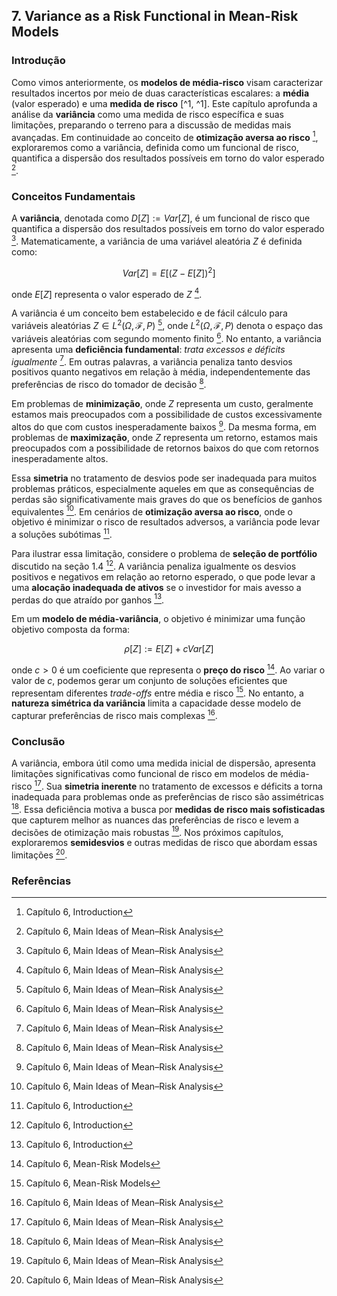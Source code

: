 ## 7. Variance as a Risk Functional in Mean-Risk Models

### Introdução
Como vimos anteriormente, os **modelos de média-risco** visam caracterizar resultados incertos por meio de duas características escalares: a **média** (valor esperado) e uma **medida de risco** [^1, ^1]. Este capítulo aprofunda a análise da **variância** como uma medida de risco específica e suas limitações, preparando o terreno para a discussão de medidas mais avançadas. Em continuidade ao conceito de **otimização aversa ao risco** [^1], exploraremos como a variância, definida como um funcional de risco, quantifica a dispersão dos resultados possíveis em torno do valor esperado [^2].

### Conceitos Fundamentais

A **variância**, denotada como $D[Z] := Var[Z]$, é um funcional de risco que quantifica a dispersão dos resultados possíveis em torno do valor esperado [^2]. Matematicamente, a variância de uma variável aleatória $Z$ é definida como:

$$Var[Z] = E[(Z - E[Z])^2]$$

onde $E[Z]$ representa o valor esperado de $Z$ [^2].

A variância é um conceito bem estabelecido e de fácil cálculo para variáveis aleatórias $Z \in L^2(\Omega, \mathcal{F}, P)$ [^2], onde $L^2(\Omega, \mathcal{F}, P)$ denota o espaço das variáveis aleatórias com segundo momento finito [^2]. No entanto, a variância apresenta uma **deficiência fundamental**: *trata excessos e déficits igualmente* [^2]. Em outras palavras, a variância penaliza tanto desvios positivos quanto negativos em relação à média, independentemente das preferências de risco do tomador de decisão [^2].

Em problemas de **minimização**, onde $Z$ representa um custo, geralmente estamos mais preocupados com a possibilidade de custos excessivamente altos do que com custos inesperadamente baixos [^2]. Da mesma forma, em problemas de **maximização**, onde $Z$ representa um retorno, estamos mais preocupados com a possibilidade de retornos baixos do que com retornos inesperadamente altos.

Essa **simetria** no tratamento de desvios pode ser inadequada para muitos problemas práticos, especialmente aqueles em que as consequências de perdas são significativamente mais graves do que os benefícios de ganhos equivalentes [^2]. Em cenários de **otimização aversa ao risco**, onde o objetivo é minimizar o risco de resultados adversos, a variância pode levar a soluções subótimas [^1].

Para ilustrar essa limitação, considere o problema de **seleção de portfólio** discutido na seção 1.4 [^1]. A variância penaliza igualmente os desvios positivos e negativos em relação ao retorno esperado, o que pode levar a uma **alocação inadequada de ativos** se o investidor for mais avesso a perdas do que atraído por ganhos [^1].

Em um **modelo de média-variância**, o objetivo é minimizar uma função objetivo composta da forma:

$$\rho[Z] := E[Z] + c Var[Z]$$

onde $c > 0$ é um coeficiente que representa o **preço do risco** [^3]. Ao variar o valor de $c$, podemos gerar um conjunto de soluções eficientes que representam diferentes *trade-offs* entre média e risco [^3]. No entanto, a **natureza simétrica da variância** limita a capacidade desse modelo de capturar preferências de risco mais complexas [^2].

### Conclusão

A variância, embora útil como uma medida inicial de dispersão, apresenta limitações significativas como funcional de risco em modelos de média-risco [^2]. Sua **simetria inerente** no tratamento de excessos e déficits a torna inadequada para problemas onde as preferências de risco são assimétricas [^2]. Essa deficiência motiva a busca por **medidas de risco mais sofisticadas** que capturem melhor as nuances das preferências de risco e levem a decisões de otimização mais robustas [^2]. Nos próximos capítulos, exploraremos **semidesvios** e outras medidas de risco que abordam essas limitações [^2].

### Referências
[^1]: Capítulo 6, Introduction
[^2]: Capítulo 6, Main Ideas of Mean–Risk Analysis
[^3]: Capítulo 6, Mean-Risk Models
<!-- END -->